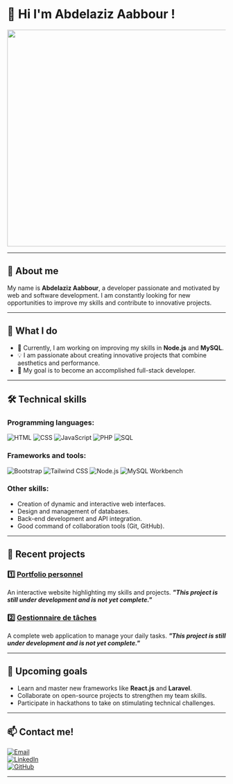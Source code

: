 # 👋   Hi I'm Abdelaziz Aabbour !

<div align="center">
<img width=1000 height=500 src=https://github.com/user-attachments/assets/a97e0d67-acde-437a-a3cb-9160fc58b12b >
</div>

---
## 🙋  About me

My name is **Abdelaziz Aabbour**, a developer passionate and motivated by web and software development.
I am constantly looking for new opportunities to improve my skills and contribute to innovative projects.

---

## 🚀 What I do

- 🌱 Currently, I am working on improving my skills in **Node.js** and **MySQL**.
- 💡 I am passionate about creating innovative projects that combine aesthetics and performance.
- 🎯 My goal is to become an accomplished full-stack developer.

---

## 🛠️ Technical skills

### Programming languages:
![HTML](https://img.shields.io/badge/-HTML-E34F26?logo=html5&logoColor=white&style=flat)
![CSS](https://img.shields.io/badge/-CSS-1572B6?logo=css3&logoColor=white&style=flat)
![JavaScript](https://img.shields.io/badge/-JavaScript-F7DF1E?logo=javascript&logoColor=black&style=flat)
![PHP](https://img.shields.io/badge/-PHP-777BB4?logo=php&logoColor=white&style=flat)
![SQL](https://img.shields.io/badge/-SQL-003B57?logo=microsoft-sql-server&logoColor=white&style=flat)

### Frameworks and tools:
![Bootstrap](https://img.shields.io/badge/-Bootstrap-7952B3?logo=bootstrap&logoColor=white&style=flat)
![Tailwind CSS](https://img.shields.io/badge/-TailwindCSS-06B6D4?logo=tailwindcss&logoColor=white&style=flat)
![Node.js](https://img.shields.io/badge/-Node.js-339933?logo=node.js&logoColor=white&style=flat)
![MySQL Workbench](https://img.shields.io/badge/-MySQL_Workbench-4479A1?logo=mysql&logoColor=white&style=flat)

### Other skills:
- Creation of dynamic and interactive web interfaces.
- Design and management of databases.
- Back-end development and API integration.
- Good command of collaboration tools (Git, GitHub).

---

## 🌟 Recent projects

### 1️⃣ [Portfolio personnel](https://github.com/abdelaziz/portfolio)  
An interactive website highlighting my skills and projects.
***"This project is still under development and is not yet complete."***


### 2️⃣ [Gestionnaire de tâches](https://github.com/abdelaziz/task-manager)  
A complete web application to manage your daily tasks.
***"This project is still under development and is not yet complete."***


---

## 🎯 Upcoming goals

- Learn and master new frameworks like **React.js** and **Laravel**.
- Collaborate on open-source projects to strengthen my team skills.
- Participate in hackathons to take on stimulating technical challenges.

---

## 📫 Contact me!

[![Email](https://img.shields.io/badge/-Email-D14836?logo=gmail&logoColor=white&style=flat)](mailto:abdelaziz.aabbour@example.com)  
[![LinkedIn](https://img.shields.io/badge/-LinkedIn-0077B5?logo=linkedin&logoColor=white&style=flat)](www.linkedin.com/in/aziz-aabour-a74371301)  
[![GitHub](https://img.shields.io/badge/-GitHub-181717?logo=github&logoColor=white&style=flat)](https://github.com/abdelaziz-aabbour)

---



